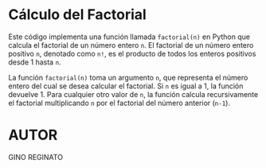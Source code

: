 # Cálculo del Factorial

Este código implementa una función llamada `factorial(n)` en Python que calcula el factorial de un número entero `n`. El factorial de un número entero positivo `n`, denotado como `n!`, es el producto de todos los enteros positivos desde 1 hasta `n`.

La función `factorial(n)` toma un argumento `n`, que representa el número entero del cual se desea calcular el factorial. Si `n` es igual a 1, la función devuelve 1. Para cualquier otro valor de `n`, la función calcula recursivamente el factorial multiplicando `n` por el factorial del número anterior (`n-1`).

#   AUTOR

GINO REGINATO
